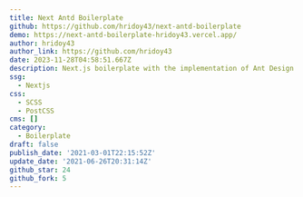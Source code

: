 ```yaml
---
title: Next Antd Boilerplate
github: https://github.com/hridoy43/next-antd-boilerplate
demo: https://next-antd-boilerplate-hridoy43.vercel.app/
author: hridoy43
author_link: https://github.com/hridoy43
date: 2023-11-28T04:58:51.667Z
description: Next.js boilerplate with the implementation of Ant Design (with less support)
ssg:
  - Nextjs
css:
  - SCSS
  - PostCSS
cms: []
category:
  - Boilerplate
draft: false
publish_date: '2021-03-01T22:15:52Z'
update_date: '2021-06-26T20:31:14Z'
github_star: 24
github_fork: 5
---
```

